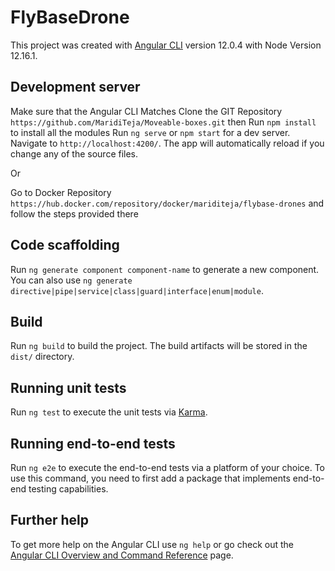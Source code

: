 # FlyBaseDrone

This project was created with [Angular CLI](https://github.com/angular/angular-cli) version 12.0.4 with Node Version 12.16.1.

## Development server
Make sure that the Angular CLI Matches
Clone the GIT Repository `https://github.com/MaridiTeja/Moveable-boxes.git` then Run `npm install` to install all the modules
Run `ng serve` or `npm start` for a dev server. Navigate to `http://localhost:4200/`. The app will automatically reload if you change any of the source files.

Or 

Go to Docker Repository `https://hub.docker.com/repository/docker/mariditeja/flybase-drones` and follow the steps provided there

## Code scaffolding

Run `ng generate component component-name` to generate a new component. You can also use `ng generate directive|pipe|service|class|guard|interface|enum|module`.

## Build

Run `ng build` to build the project. The build artifacts will be stored in the `dist/` directory.

## Running unit tests

Run `ng test` to execute the unit tests via [Karma](https://karma-runner.github.io).

## Running end-to-end tests

Run `ng e2e` to execute the end-to-end tests via a platform of your choice. To use this command, you need to first add a package that implements end-to-end testing capabilities.

## Further help

To get more help on the Angular CLI use `ng help` or go check out the [Angular CLI Overview and Command Reference](https://angular.io/cli) page.
